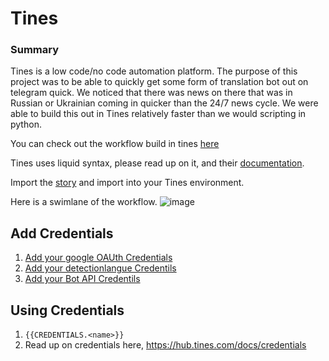 # Tines 

### Summary

Tines is a low code/no code automation platform. The purpose of this project was to be able to quickly get some form of translation bot out on telegram quick. We noticed that there was news on there that was in Russian or Ukrainian coming in quicker than the 24/7 news cycle. We were able to build this out in Tines relatively faster than we would scripting in python.

You can check out the workflow build in tines [here](transl8bot.json)

Tines uses liquid syntax, please read up on it, and their [documentation](https://hub.tines.com/docs/quickstart).

Import the [story](transl8bot.json) and import into your Tines environment. 

Here is a swimlane of the workflow.
![image](https://user-images.githubusercontent.com/38545800/156892277-a2ec744c-ad01-493c-8e5f-eba7eba9da55.png)




## Add Credentials
1. [Add your google OAUth Credentials](https://github.com/gregzee/transl8/tree/main/translateapi#generating-the-oauth2-creds)
2. [Add your detectionlangue Credentils](https://github.com/gregzee/transl8/blob/main/detectionlanguage/README.md#for-tines)
3. [Add your Bot API Credentils](https://github.com/gregzee/transl8/blob/main/telegramapi/README.md#set-credentials-in-tines)

## Using Credentials
1. ```{{CREDENTIALS.<name>}}```
2. Read up on credentials here,  https://hub.tines.com/docs/credentials
  
